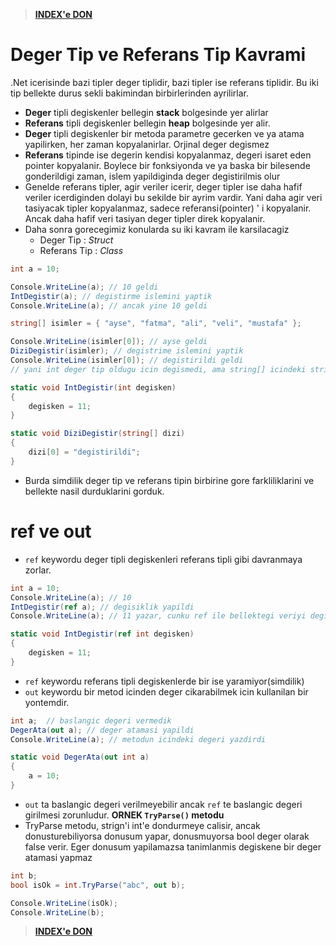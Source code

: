 > [**INDEX'e DON**](/README.md)

# Deger Tip ve Referans Tip Kavrami
.Net icerisinde bazi tipler deger tiplidir, bazi tipler ise referans tiplidir. Bu iki tip bellekte durus sekli bakimindan birbirlerinden ayrilirlar.

* **Deger** tipli degiskenler bellegin **stack** bolgesinde yer alirlar
* **Referans** tipli degiskenler bellegin **heap** bolgesinde yer alir.
* **Deger** tipli degiskenler bir metoda parametre gecerken ve ya atama yapilirken, her zaman kopyalanirlar. Orjinal deger degismez
* **Referans** tipinde ise degerin kendisi kopyalanmaz, degeri isaret eden pointer kopyalanir. Boylece bir fonksiyonda ve ya baska bir bilesende gonderildigi zaman, islem yapildiginda deger degistirilmis olur
* Genelde referans tipler, agir veriler icerir, deger tipler ise daha hafif veriler icerdiginden dolayi bu sekilde bir ayrim vardir. Yani daha agir veri tasiyacak tipler kopyalanmaz, sadece referansi(pointer) ' i kopyalanir. Ancak daha hafif veri tasiyan deger tipler direk kopyalanir.
* Daha sonra gorecegimiz konularda su iki kavram ile karsilacagiz
    * Deger Tip : *Struct*
    * Referans Tip : *Class*
```C#
int a = 10;

Console.WriteLine(a); // 10 geldi
IntDegistir(a); // degistirme islemini yaptik
Console.WriteLine(a); // ancak yine 10 geldi

string[] isimler = { "ayse", "fatma", "ali", "veli", "mustafa" };

Console.WriteLine(isimler[0]); // ayse geldi
DiziDegistir(isimler); // degistrime islemini yaptik
Console.WriteLine(isimler[0]); // degistirildi geldi
// yani int deger tip oldugu icin degismedi, ama string[] icindeki string degisken referans tip oldugu icin degisti.

static void IntDegistir(int degisken)
{
    degisken = 11;
}

static void DiziDegistir(string[] dizi)
{
    dizi[0] = "degistirildi";
}
```
* Burda simdilik deger tip ve referans tipin birbirine gore farkliliklarini ve bellekte nasil durduklarini gorduk.
# ref ve out
* `ref` keywordu deger tipli degiskenleri referans tipli gibi davranmaya zorlar.
```C#
int a = 10;
Console.WriteLine(a); // 10
IntDegistir(ref a); // degisiklik yapildi
Console.WriteLine(a); // 11 yazar, cunku ref ile bellektegi veriyi degistirmis olduk

static void IntDegistir(ref int degisken)
{
    degisken = 11;
}
```
* `ref` keywordu referans tipli degiskenlerde bir ise yaramiyor(simdilik)
* `out` keywordu bir metod icinden deger cikarabilmek icin kullanilan bir yontemdir.
```C#
int a;  // baslangic degeri vermedik
DegerAta(out a); // deger atamasi yapildi
Console.WriteLine(a); // metodun icindeki degeri yazdirdi

static void DegerAta(out int a)
{
    a = 10;
}
```
* `out` ta baslangic degeri verilmeyebilir ancak `ref` te baslangic degeri girilmesi zorunludur.
**ORNEK `TryParse()` metodu**
* TryParse metodu, strign'i int'e dondurmeye calisir, ancak donusturebiliyorsa donusum yapar, donusmuyorsa bool deger olarak false verir. Eger donusum yapilamazsa tanimlanmis degiskene bir deger atamasi yapmaz
```C#
int b;
bool isOk = int.TryParse("abc", out b);

Console.WriteLine(isOk);
Console.WriteLine(b);
```

> [**INDEX'e DON**](/README.md)